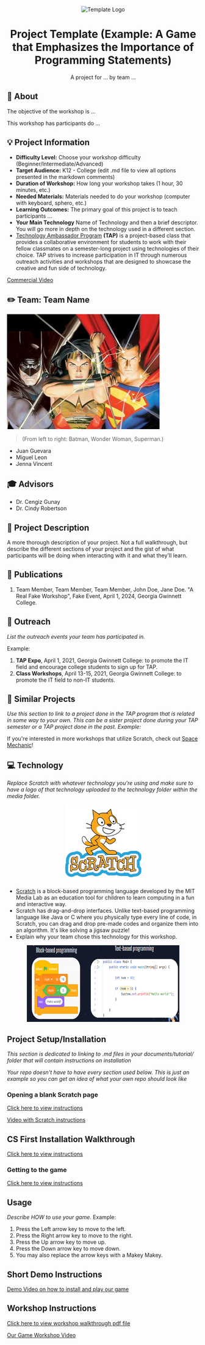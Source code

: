 <!-- height or width of logo may be adjusted -->
<!-- This section is where you will replace the link to your transparent logo, the title of your project, and the very short desciptor of your project -->
<!-- If you used Canva to make your icon and don't want to pay for a background remover, you can use the website https://www.remove.bg/ to do so -->
<p align="center">
  <img alt="Template Logo" src="https://github.com/jvalram/project-template/blob/main/media/logo/Transparent%20Version.png" width="" height="350" />
  <h1 align="center">Project Template (Example: A Game that Emphasizes the Importance of Programming Statements)</h1>
  <p align="center">A project for ... by team ... </p>
</p>
<!-- the emojis are not set in stone! If you'd like you can remove them entirely or select your own from https://gist.github.com/rxaviers/7360908 you are welcome to -->

## :loudspeaker: About

The objective of the workshop is ...

<!-- You can look at other TAP projects if you need a better idea of how to describe your workshops objectives -->

This workshop has participants do ...

## :bulb: Project Information

<!--
Your Options for target audience:
  - High School
  - College
  - Middle School
  - K-12
  - Non-Stem
  - Undergraduate
You can select from a range of audiences or a single auidience. Examples:
    Middle School - College
    High School - College
    K-12
  You will be presenting most often to your peers who are taking introductory technology classes, so more often than not you should be including college in your target audience range.
-->

- <b>Difficulty Level:</b> Choose your workshop difficulty (Beginner/Intermediate/Advanced)
- <b>Target Audience:</b> K12 - College (edit .md file to view all options presented in the markdown comments)
- <b>Duration of Workshop:</b> How long your workshop takes (1 hour, 30 minutes, etc.)
- <b>Needed Materials:</b> Materials needed to do your workshop (computer with keyboard, sphero, etc.)
- <b>Learning Outcomes:</b> The primary goal of this project is to teach participants ...
- <b>Your Main Technology</b> Name of Technology and then a brief descriptor. You will go more in depth on the technology used in a different section.
- [Technology Ambassador Program](https://tapggc.org/) <b>(TAP)</b> is a project-based class that provides a collaborative environment for students to work with their fellow classmates on a semester-long project using technologies of their choice. TAP strives to increase participation in IT through numerous outreach activities and workshops that are designed to showcase the creative and fun side of technology.
<!-- Commercial Video stored in the Media folder will be linked here -->

[Commercial Video](https://github.com/TAP-GGC/NinjaTurtles/assets/157164928/94b037a6-8912-44da-8a8c-84c0b8a0afb8)

<!-- videos can also be dragged and dropped into markdown files if you want them embedded -->

## :pencil2: Team: Team Name

<!-- Use the team photo of your choice once youve uploaded it to the team photo folder within the media folder -->
<img alt="art featuring batman, wonder woman, and superman" src = "media/team photos/Team Photo.JPG" width="" height="300">

> (From left to right: Batman, Wonder Woman, Superman.)

<!-- replace with full names of your team members -->

- Juan Guevara
- Miguel Leon
- Jenna Vincent

## :mortar_board: Advisors

<!-- name of the two professors overseeing your TAP class -->

- Dr. Cengiz Gunay
- Dr. Cindy Robertson

## :page_with_curl: Project Description

A more thorough description of your project. Not a full walkthrough, but describe the different sections of your project and the gist of what participants will be doing when interacting with it and what they'll learn.

## :memo: Publications

<!-- team members, then professors/advisors. "Name of Publication", event, month and day, year, Georgia Gwinnett College. -->

1. Team Member, Team Member, Team Member, John Doe, Jane Doe. "A Real Fake Workshop", Fake Event, April 1, 2024, Georgia Gwinnett College.

## :open_hands: Outreach

<i>List the outreach events your team has participated in. </i>

Example:

1. <b>TAP Expo</b>, April 1, 2021, Georgia Gwinnett College: to promote the IT field and encourage college students to sign up for TAP.
2. <b>Class Workshops</b>, April 13-15, 2021, Georgia Gwinnett College: to promote the IT field to non-IT students.

## :mag_right: Similar Projects

<i>Use this section to link to a project done in the TAP program that is related in some way to your own. This can be a sister project done during your TAP semester or a TAP project done in the past. Example: </i>

If you're interested in more workshops that utilize Scratch, check out [Space Mechanic](https://github.com/TAP-GGC/NinjaTurtles)!

## :computer: Technology

<i> Replace Scratch with whatever technology you're using and make sure to have a logo of that technology uploaded to the technology folder within the media folder. </i>

<!-- be sure to use the alt text feature in case anybody viewing your repo is using  screen reader! you want your workshop to be as accessible as possible -->
<p align="center">
  <img alt="Scratch Logo" src = "media/technology/scratch logo.png" width="200" height="200"/>
</p>

- [Scratch](https://scratch.mit.edu/) is a block-based programming language developed by the MIT Media Lab as an education tool for children to learn computing in a fun and interactive way.
- Scratch has drag-and-drop interfaces. Unlike text-based programming language like Java or C where you physically type every line of code, in Scratch, you can drag and drop pre-made codes and organize them into an algorithm. It's like solving a jigsaw puzzle!
- Explain why your team chose this technology for this workshop.

<p align="center">
<img src = "media/technology/block-based language.png" width ="400" height="200">
</p>

## Project Setup/Installation

<i> This section is dedicated to linking to .md files in your documents/tutorial/ folder that will contain instructions on installation

Your repo doesn't have to have every section used below. This is just an example so you can get an idea of what your own repo should look like</i>

### Opening a blank Scratch page

[Click here to view instructions](/Documents/tutorial/Opening%20a%20blank%20Scratch%20page.md)

[Video with Scratch instructions](https://youtu.be/v-GUbj7DMEE)

<!-- if your project uses scratch, you can reuse any of these instructions (be sure to include CS First alternatives) -->

## CS First Installation Walkthrough

[Click here to view instructions](/Documents/tutorial/CS%20FIRST/CS%20First%20Walkthrough.md)

### Getting to the game

[Click here to view instructions](/Documents/tutorial/Getting%20to%20the%20Game.md)

## Usage

<i> Describe HOW to use your game. </i>
Example:

1. Press the Left arrow key to move to the left.
2. Press the Right arrow key to move to the right.
3. Press the Up arrow key to move up.
4. Press the Down arrow key to move down.
5. You may also replace the arrow keys with a Makey Makey.

## Short Demo Instructions

[Demo Video on how to install and play our game](https://youtu.be/mA80Aa55t-U)

## Workshop Instructions

[Click here to view workshop walkthrough pdf file](/Documents/tutorial/Scratch%20Workshop%20Walkthrough.pdf)

[Our Game Workshop Video](https://youtu.be/Mtsre0iMStM)

